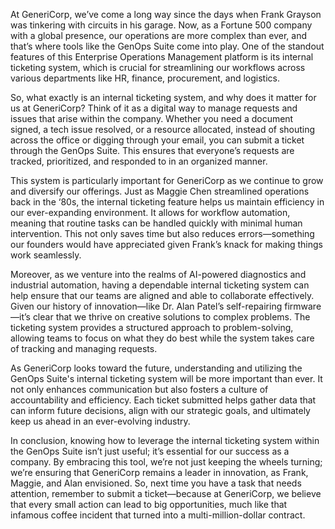 At GeneriCorp, we’ve come a long way since the days when Frank Grayson was tinkering with circuits in his garage. Now, as a Fortune 500 company with a global presence, our operations are more complex than ever, and that’s where tools like the GenOps Suite come into play. One of the standout features of this Enterprise Operations Management platform is its internal ticketing system, which is crucial for streamlining our workflows across various departments like HR, finance, procurement, and logistics. 

So, what exactly is an internal ticketing system, and why does it matter for us at GeneriCorp? Think of it as a digital way to manage requests and issues that arise within the company. Whether you need a document signed, a tech issue resolved, or a resource allocated, instead of shouting across the office or digging through your email, you can submit a ticket through the GenOps Suite. This ensures that everyone’s requests are tracked, prioritized, and responded to in an organized manner. 

This system is particularly important for GeneriCorp as we continue to grow and diversify our offerings. Just as Maggie Chen streamlined operations back in the ‘80s, the internal ticketing feature helps us maintain efficiency in our ever-expanding environment. It allows for workflow automation, meaning that routine tasks can be handled quickly with minimal human intervention. This not only saves time but also reduces errors—something our founders would have appreciated given Frank’s knack for making things work seamlessly.

Moreover, as we venture into the realms of AI-powered diagnostics and industrial automation, having a dependable internal ticketing system can help ensure that our teams are aligned and able to collaborate effectively. Given our history of innovation—like Dr. Alan Patel’s self-repairing firmware—it’s clear that we thrive on creative solutions to complex problems. The ticketing system provides a structured approach to problem-solving, allowing teams to focus on what they do best while the system takes care of tracking and managing requests.

As GeneriCorp looks toward the future, understanding and utilizing the GenOps Suite's internal ticketing system will be more important than ever. It not only enhances communication but also fosters a culture of accountability and efficiency. Each ticket submitted helps gather data that can inform future decisions, align with our strategic goals, and ultimately keep us ahead in an ever-evolving industry.

In conclusion, knowing how to leverage the internal ticketing system within the GenOps Suite isn’t just useful; it’s essential for our success as a company. By embracing this tool, we’re not just keeping the wheels turning; we’re ensuring that GeneriCorp remains a leader in innovation, as Frank, Maggie, and Alan envisioned. So, next time you have a task that needs attention, remember to submit a ticket—because at GeneriCorp, we believe that every small action can lead to big opportunities, much like that infamous coffee incident that turned into a multi-million-dollar contract.